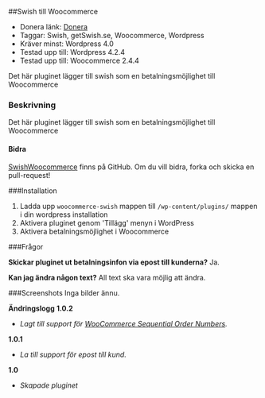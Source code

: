 ##Swish till Woocommerce
* Donera länk: [Donera](https://www.paypal.com/cgi-bin/webscr?cmd=_s-xclick&hosted_button_id=TKFJD9YXKRW3W)
* Taggar: Swish, getSwish.se, Woocommerce, Wordpress
* Kräver minst: Wordpress 4.0
* Testad upp till: Wordpress 4.2.4
* Testad upp till: Woocommerce 2.4.4

Det här pluginet lägger till swish som en betalningsmöjlighet till Woocommerce

### Beskrivning
Det här pluginet lägger till swish som en betalningsmöjlighet till Woocommerce

#### Bidra
[SwishWoocommerce](https://github.com/hedqvist/SwishWoocommerce) finns på GitHub. Om du vill bidra, forka och skicka en pull-request!

###Installation

1. Ladda upp `woocommerce-swish` mappen till `/wp-content/plugins/` mappen i din wordpress installation
2. Aktivera pluginet genom 'Tillägg' menyn i WordPress
3. Aktivera betalningsmöjlighet i Woocommerce

###Frågor

**Skickar pluginet ut betalningsinfon via epost till kunderna?**
Ja.

**Kan jag ändra någon text?**
All text ska vara möjlig att ändra.

###Screenshots
Inga bilder ännu.

**Ändringslogg**
**1.0.2**
* *Lagt till support för [WooCommerce Sequential Order Numbers](https://wordpress.org/support/view/plugin-reviews/woocommerce-sequential-order-numbers).*

**1.0.1**
* *La till support för epost till kund.*

**1.0**
* *Skapade pluginet*

